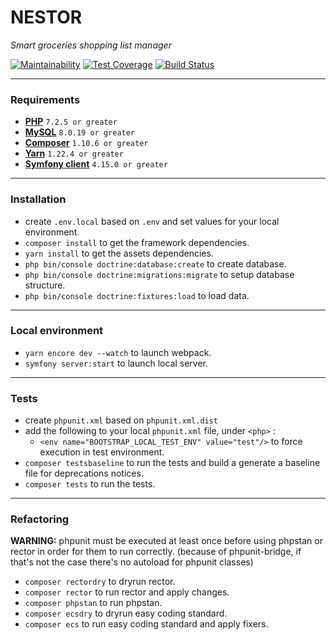 # NESTOR

*Smart groceries shopping list manager*

[![Maintainability](https://api.codeclimate.com/v1/badges/8d5489efd66c4e0cc9ce/maintainability)](https://codeclimate.com/github/Lionel-D/nestor/maintainability)
[![Test Coverage](https://api.codeclimate.com/v1/badges/8d5489efd66c4e0cc9ce/test_coverage)](https://codeclimate.com/github/Lionel-D/nestor/test_coverage)
[![Build Status](https://travis-ci.com/Lionel-D/nestor.svg?branch=develop)](https://travis-ci.com/Lionel-D/nestor)

---

### Requirements

- **[PHP](https://www.php.net/)** `7.2.5 or greater`
- **[MySQL](https://www.mysql.com/)** `8.0.19 or greater`
- **[Composer](https://getcomposer.org/)** `1.10.6 or greater`
- **[Yarn](https://yarnpkg.com)** `1.22.4 or greater`
- **[Symfony client](https://symfony.com/download)** `4.15.0 or greater`

---

### Installation

- create `.env.local` based on `.env` and set values for your local environment.
- `composer install` to get the framework dependencies.
- `yarn install` to get the assets dependencies.
- `php bin/console doctrine:database:create` to create database.
- `php bin/console doctrine:migrations:migrate` to setup database structure.
- `php bin/console doctrine:fixtures:load` to load data.

---

### Local environment

- `yarn encore dev --watch` to launch webpack.
- `symfony server:start` to launch local server.

---

### Tests

- create `phpunit.xml` based on `phpunit.xml.dist`
- add the following to your local `phpunit.xml` file, under `<php>` :
    - `<env name="BOOTSTRAP_LOCAL_TEST_ENV" value="test"/>` to force execution in test environment.
- `composer testsbaseline` to run the tests and build a generate a baseline file for deprecations notices.
- `composer tests` to run the tests.

---

### Refactoring

**WARNING:** phpunit must be executed at least once before using phpstan or rector in order for them to run correctly.
(because of phpunit-bridge, if that's not the case there's no autoload for phpunit classes)

- `composer rectordry` to dryrun rector.
- `composer rector` to run rector and apply changes.
- `composer phpstan` to run phpstan.
- `composer ecsdry` to dryrun easy coding standard.
- `composer ecs` to run easy coding standard and apply fixers.
